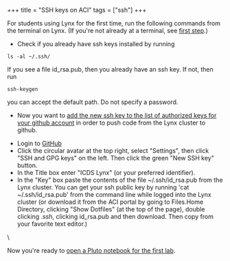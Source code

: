 +++
title = "SSH keys on ACI"
tags = ["ssh"]
+++

For students using Lynx for the first time, run the following commands from the terminal on Lynx.
(If you're not already at a terminal, see [first step](../initial_setup/).)
<!--
- Open [portal.lynx.hpc.psu.edu](https://portal.lynx.hpc.psu.edu/) in your browser's guest or incognito mode.
- Log in with your Penn State credentials (and authenticate if necessary).
- Select Clusters > Shell Access (You'll likely have to complete 2 factor authentication again.)
-->
- Check if you already have ssh keys installed by running
```shell
ls -al ~/.ssh/
```
If you see a file id_rsa.pub, then you already have an ssh key.  If not, then run 
```shell
ssh-keygen
```
you can accept the default path.  Do not specify a password.

- Now you want to [add the new ssh key to the list of authorized keys for your github account](https://help.github.com/articles/adding-a-new-ssh-key-to-your-github-account/#platform-linux) in order to push code from the Lynx cluster to github.
<!-- - Follow the link to your github repository for Lab 1 (the one like https://github.com/PsuAstro528/lab1-yourgithubid), -->
- Login to [GitHub](https://github.com/)
- Click the circular avatar at the top right, select "Settings", then click "SSH and GPG keys" on the left.  Then click the green "New SSH key" button.  
- In the Title box enter "ICDS Lynx" (or your preferred identifier).  
- In the "Key" box paste the contents of the file ~/.ssh/id_rsa.pub from the Lynx cluster.  You can get your ssh public key by running 'cat  ~/.ssh/id_rsa.pub' from the command line while logged into the Lynx cluster (or download it from the ACI portal by going to Files.Home Directory, clicking "Show Dotfiles" (at the top of the page), double clicking .ssh, clicking id_rsa.pub and then download.  Then copy from your favorite text editor.)  

\\

Now you're ready to [open a Pluto notebook for the first lab](../pluto).
